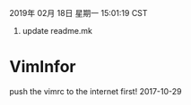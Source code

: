 
2019年 02月 18日 星期一 15:01:19 CST
1. update readme.mk

# VimInfor
push the vimrc to the internet first!
2017-10-29

